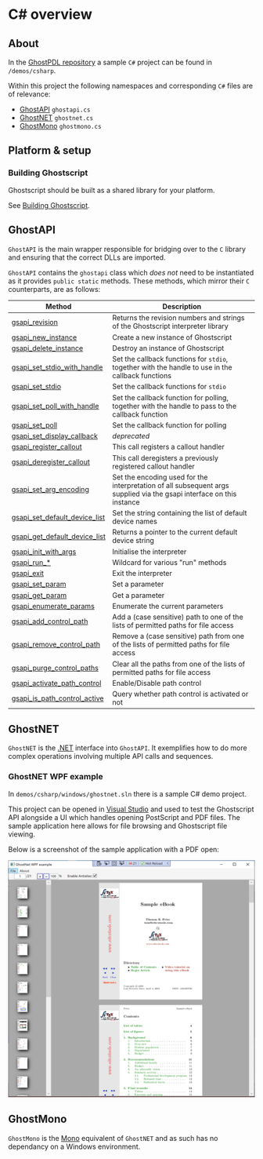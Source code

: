# C# overview

<div class="banner">
    <div class="c-sharp-text"></div>
    <div class="vendor-logo c-sharp-logo"></div>
</div>

## About

In the [GhostPDL repository] a sample `C#` project can be found in `/demos/csharp`.

Within this project the following namespaces and corresponding `C#` files are of relevance:

- [GhostAPI] `ghostapi.cs`
- [GhostNET] `ghostnet.cs`
- [GhostMono] `ghostmono.cs`

## Platform & setup

### Building Ghostscript

Ghostscript should be built as a shared library for your platform.

See [Building Ghostscript].

## GhostAPI

`GhostAPI` is the main wrapper responsible for bridging over to the `C` library and ensuring that the correct DLLs are imported.

`GhostAPI` contains the `ghostapi` class which _does not_ need to be instantiated as it provides `public static` methods. These methods, which mirror their `C` counterparts, are as follows:


| Method | Description |
|---|---|
| [gsapi_revision] | Returns the revision numbers and strings of the Ghostscript interpreter library |
| [gsapi_new_instance] | Create a new instance of Ghostscript |
| [gsapi_delete_instance] | Destroy an instance of Ghostscript |
| [gsapi_set_stdio_with_handle] | Set the callback functions for `stdio`, together with the handle to use in the callback functions |
| [gsapi_set_stdio] | Set the callback functions for `stdio` |
| [gsapi_set_poll_with_handle] | Set the callback function for polling, together with the handle to pass to the callback function |
| [gsapi_set_poll] | Set the callback function for polling |
| [gsapi_set_display_callback] | _deprecated_ |
| [gsapi_register_callout] | This call registers a callout handler |
| [gsapi_deregister_callout] | This call deregisters a previously registered callout handler |
| [gsapi_set_arg_encoding] | Set the encoding used for the interpretation of all subsequent args supplied via the gsapi interface on this instance |
| [gsapi_set_default_device_list] | Set the string containing the list of default device names |
| [gsapi_get_default_device_list] | Returns a pointer to the current default device string |
| [gsapi_init_with_args] | Initialise the interpreter |
| [gsapi\_run\_\*][gsapi_run_wildcard] | Wildcard for various "run" methods |
| [gsapi_exit] | Exit the interpreter |
| [gsapi_set_param] | Set a parameter |
| [gsapi_get_param] | Get a parameter |
| [gsapi_enumerate_params] | Enumerate the current parameters |
| [gsapi_add_control_path] | Add a (case sensitive) path to one of the lists of permitted paths for file access |
| [gsapi_remove_control_path] | Remove a (case sensitive) path from one of the lists of permitted paths for file access |
| [gsapi_purge_control_paths] | Clear all the paths from one of the lists of permitted paths for file access |
| [gsapi_activate_path_control] | Enable/Disable path control |
| [gsapi_is_path_control_active] | Query whether path control is activated or not |



## GhostNET

`GhostNET` is the [.NET] interface into `GhostAPI`. It exemplifies how to do more complex operations involving multiple API calls and sequences.


### GhostNET WPF example

In `demos/csharp/windows/ghostnet.sln` there is a sample C# demo project.


This project can be opened in [Visual Studio] and used to test the Ghostscript API alongside a UI which handles opening PostScript and PDF files. The sample application here allows for file browsing and Ghostscript file viewing.

Below is a screenshot of the sample application with a PDF open:

![ghostnet wpf example UI](images/ghostnet-wpf-example.png)



## GhostMono

`GhostMono` is the [Mono] equivalent of `GhostNET` and as such has no dependancy on a Windows environment.


[Visual Studio]: https://visualstudio.microsoft.com
[GhostPDL repository]: https://github.com/ArtifexSoftware/ghostpdl
[GhostAPI]: #ghostapi
[GhostNET]: #ghostnet
[GhostMono]: #ghostmono
[Mono]: https://www.mono-project.com/
[.NET]: https://dotnet.microsoft.com/
[Building Ghostscript]: index.html#building-ghostscript

[gsapi_revision]: c-sharp-ghost-api#gsapi_revision
[gsapi_new_instance]: c-sharp-ghost-api#gsapi_new_instance
[gsapi_delete_instance]: c-sharp-ghost-api#gsapi_delete_instance
[gsapi_set_stdio_with_handle]: c-sharp-ghost-api#gsapi_set_stdio_with_handle
[gsapi_set_stdio]: c-sharp-ghost-api#gsapi_set_stdio
[gsapi_set_poll_with_handle]: c-sharp-ghost-api#gsapi_set_poll_with_handle
[gsapi_set_poll]: c-sharp-ghost-api#gsapi_set_poll
[gsapi_set_display_callback]: c-sharp-ghost-api#gsapi_set_display_callback
[gsapi_register_callout]: c-sharp-ghost-api#gsapi_register_callout
[gsapi_deregister_callout]: c-sharp-ghost-api#gsapi_deregister_callout
[gsapi_set_arg_encoding]: c-sharp-ghost-api#gsapi_set_arg_encoding
[gsapi_set_default_device_list]: c-sharp-ghost-api#gsapi_set_default_device_list
[gsapi_get_default_device_list]: c-sharp-ghost-api#gsapi_get_default_device_list
[gsapi_init_with_args]: c-sharp-ghost-api#gsapi_init_with_args
[gsapi_run_wildcard]: c-sharp-ghost-api#gsapi_run_wildcard
[gsapi_init_with_args]: c-sharp-ghost-api#gsapi_init_with_args
[gsapi_exit]: c-sharp-ghost-api#gsapi_exit
[gsapi_set_param]: c-sharp-ghost-api#gsapi_set_param
[gsapi_get_param]: c-sharp-ghost-api#gsapi_get_param
[gsapi_enumerate_params]: c-sharp-ghost-api#gsapi_enumerate_params
[gsapi_add_control_path]: c-sharp-ghost-api#gsapi_add_control_path
[gsapi_remove_control_path]: c-sharp-ghost-api#gsapi_remove_control_path
[gsapi_purge_control_paths]: c-sharp-ghost-api#gsapi_purge_control_paths
[gsapi_activate_path_control]: c-sharp-ghost-api#gsapi_activate_path_control
[gsapi_is_path_control_active]: c-sharp-ghost-api#gsapi_is_path_control_active
[gsapi_add_fs]: c-sharp-ghost-api#gsapi_add_fs
[gsapi_remove_fs]: c-sharp-ghost-api#gsapi_remove_fs
